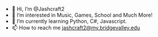 - 👋 Hi, I’m @Jashcraft2
- 👀 I’m interested in Music, Games, School and Much More!
- 🌱 I’m currently learning Python, C#, Javascript.
- 📫 How to reach me jashcraft2@my.bridgevalley.edu

<!---
Jashcraft2/Jashcraft2 is a ✨ special ✨ repository because its `README.md` (this file) appears on your GitHub profile.
You can click the Preview link to take a look at your changes.
--->
